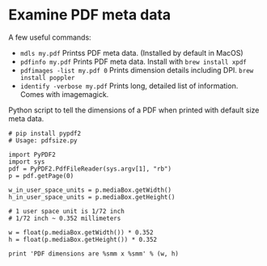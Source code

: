 # Examine PDF meta data


A few useful commands:

* `mdls my.pdf` Printss PDF meta data. (Installed by default in MacOS)
* `pdfinfo my.pdf` Prints PDF meta data. Install with `brew install xpdf`
* `pdfimages -list my.pdf 0` Prints dimension details including DPI. `brew install poppler`
* `identify -verbose my.pdf` Prints long, detailed list of information. Comes with imagemagick.

Python script to tell the dimensions of a PDF when printed with default size meta data.

```
# pip install pypdf2
# Usage: pdfsize.py

import PyPDF2
import sys
pdf = PyPDF2.PdfFileReader(sys.argv[1], "rb")
p = pdf.getPage(0)

w_in_user_space_units = p.mediaBox.getWidth()
h_in_user_space_units = p.mediaBox.getHeight()

# 1 user space unit is 1/72 inch
# 1/72 inch ~ 0.352 millimeters

w = float(p.mediaBox.getWidth()) * 0.352
h = float(p.mediaBox.getHeight()) * 0.352

print 'PDF dimensions are %smm x %smm' % (w, h)
```
